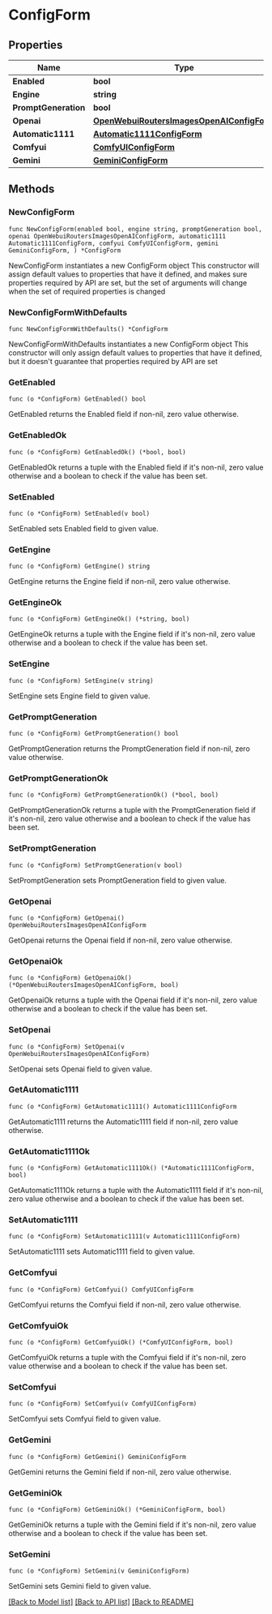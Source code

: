 # ConfigForm

## Properties

Name | Type | Description | Notes
------------ | ------------- | ------------- | -------------
**Enabled** | **bool** |  | 
**Engine** | **string** |  | 
**PromptGeneration** | **bool** |  | 
**Openai** | [**OpenWebuiRoutersImagesOpenAIConfigForm**](OpenWebuiRoutersImagesOpenAIConfigForm.md) |  | 
**Automatic1111** | [**Automatic1111ConfigForm**](Automatic1111ConfigForm.md) |  | 
**Comfyui** | [**ComfyUIConfigForm**](ComfyUIConfigForm.md) |  | 
**Gemini** | [**GeminiConfigForm**](GeminiConfigForm.md) |  | 

## Methods

### NewConfigForm

`func NewConfigForm(enabled bool, engine string, promptGeneration bool, openai OpenWebuiRoutersImagesOpenAIConfigForm, automatic1111 Automatic1111ConfigForm, comfyui ComfyUIConfigForm, gemini GeminiConfigForm, ) *ConfigForm`

NewConfigForm instantiates a new ConfigForm object
This constructor will assign default values to properties that have it defined,
and makes sure properties required by API are set, but the set of arguments
will change when the set of required properties is changed

### NewConfigFormWithDefaults

`func NewConfigFormWithDefaults() *ConfigForm`

NewConfigFormWithDefaults instantiates a new ConfigForm object
This constructor will only assign default values to properties that have it defined,
but it doesn't guarantee that properties required by API are set

### GetEnabled

`func (o *ConfigForm) GetEnabled() bool`

GetEnabled returns the Enabled field if non-nil, zero value otherwise.

### GetEnabledOk

`func (o *ConfigForm) GetEnabledOk() (*bool, bool)`

GetEnabledOk returns a tuple with the Enabled field if it's non-nil, zero value otherwise
and a boolean to check if the value has been set.

### SetEnabled

`func (o *ConfigForm) SetEnabled(v bool)`

SetEnabled sets Enabled field to given value.


### GetEngine

`func (o *ConfigForm) GetEngine() string`

GetEngine returns the Engine field if non-nil, zero value otherwise.

### GetEngineOk

`func (o *ConfigForm) GetEngineOk() (*string, bool)`

GetEngineOk returns a tuple with the Engine field if it's non-nil, zero value otherwise
and a boolean to check if the value has been set.

### SetEngine

`func (o *ConfigForm) SetEngine(v string)`

SetEngine sets Engine field to given value.


### GetPromptGeneration

`func (o *ConfigForm) GetPromptGeneration() bool`

GetPromptGeneration returns the PromptGeneration field if non-nil, zero value otherwise.

### GetPromptGenerationOk

`func (o *ConfigForm) GetPromptGenerationOk() (*bool, bool)`

GetPromptGenerationOk returns a tuple with the PromptGeneration field if it's non-nil, zero value otherwise
and a boolean to check if the value has been set.

### SetPromptGeneration

`func (o *ConfigForm) SetPromptGeneration(v bool)`

SetPromptGeneration sets PromptGeneration field to given value.


### GetOpenai

`func (o *ConfigForm) GetOpenai() OpenWebuiRoutersImagesOpenAIConfigForm`

GetOpenai returns the Openai field if non-nil, zero value otherwise.

### GetOpenaiOk

`func (o *ConfigForm) GetOpenaiOk() (*OpenWebuiRoutersImagesOpenAIConfigForm, bool)`

GetOpenaiOk returns a tuple with the Openai field if it's non-nil, zero value otherwise
and a boolean to check if the value has been set.

### SetOpenai

`func (o *ConfigForm) SetOpenai(v OpenWebuiRoutersImagesOpenAIConfigForm)`

SetOpenai sets Openai field to given value.


### GetAutomatic1111

`func (o *ConfigForm) GetAutomatic1111() Automatic1111ConfigForm`

GetAutomatic1111 returns the Automatic1111 field if non-nil, zero value otherwise.

### GetAutomatic1111Ok

`func (o *ConfigForm) GetAutomatic1111Ok() (*Automatic1111ConfigForm, bool)`

GetAutomatic1111Ok returns a tuple with the Automatic1111 field if it's non-nil, zero value otherwise
and a boolean to check if the value has been set.

### SetAutomatic1111

`func (o *ConfigForm) SetAutomatic1111(v Automatic1111ConfigForm)`

SetAutomatic1111 sets Automatic1111 field to given value.


### GetComfyui

`func (o *ConfigForm) GetComfyui() ComfyUIConfigForm`

GetComfyui returns the Comfyui field if non-nil, zero value otherwise.

### GetComfyuiOk

`func (o *ConfigForm) GetComfyuiOk() (*ComfyUIConfigForm, bool)`

GetComfyuiOk returns a tuple with the Comfyui field if it's non-nil, zero value otherwise
and a boolean to check if the value has been set.

### SetComfyui

`func (o *ConfigForm) SetComfyui(v ComfyUIConfigForm)`

SetComfyui sets Comfyui field to given value.


### GetGemini

`func (o *ConfigForm) GetGemini() GeminiConfigForm`

GetGemini returns the Gemini field if non-nil, zero value otherwise.

### GetGeminiOk

`func (o *ConfigForm) GetGeminiOk() (*GeminiConfigForm, bool)`

GetGeminiOk returns a tuple with the Gemini field if it's non-nil, zero value otherwise
and a boolean to check if the value has been set.

### SetGemini

`func (o *ConfigForm) SetGemini(v GeminiConfigForm)`

SetGemini sets Gemini field to given value.



[[Back to Model list]](../README.md#documentation-for-models) [[Back to API list]](../README.md#documentation-for-api-endpoints) [[Back to README]](../README.md)



